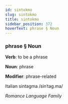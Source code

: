```yaml
---
id: sintokmo
slug: sintokmo
title: sintokmo
sidebar_position: 372
hoverText: phrase § Noun
---
```


### phrase § Noun

**Verb**: to be a phrase

**Noun**: phrase

**Modifier**: phrase-related

Italian sintagma /sinˈtaɡ.ma/

*Romance Language Family*